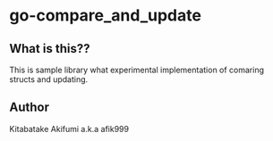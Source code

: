 # go-compare\_and\_update

## What is this??

This is sample library what experimental implementation of comaring structs and updating.

## Author

Kitabatake Akifumi a.k.a afik999
